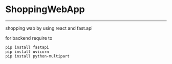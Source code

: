 # ShoppingWebApp
 
-----
shopping wab by using react and fast.api

for backend require to 
```
pip install fastapi
pip install uvicorn
pip install python-multipart
```
